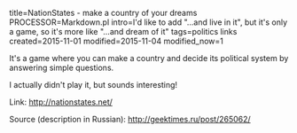 title=NationStates - make a country of your dreams
PROCESSOR=Markdown.pl
intro=I'd like to add "...and live in it", but it's only a game, so it's more like "...and dream of it"
tags=politics links
created=2015-11-01
modified=2015-11-04
modified_now=1


It's a game where you can make a country and decide its political system by answering simple questions.

I actually didn't play it, but sounds interesting!

Link: <http://nationstates.net/>

Source (description in Russian): <http://geektimes.ru/post/265062/>
